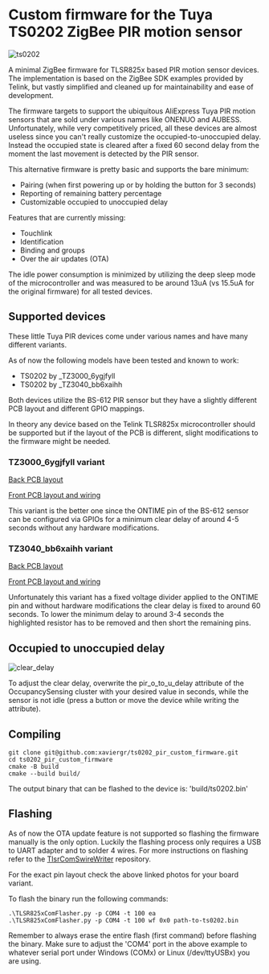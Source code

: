 # Custom firmware for the Tuya TS0202 ZigBee PIR motion sensor

![ts0202](https://github.com/xaviergr/ts0202_pir_custom_firmware/assets/1671631/e6ab9248-b88a-4981-8ef2-86a3111c9bd8)

A minimal ZigBee firmware for TLSR825x based PIR motion sensor devices.
The implementation is based on the ZigBee SDK examples provided by Telink, but
vastly simplified and cleaned up for maintainability and ease of development.

The firmware targets to support the ubiquitous AliExpress Tuya PIR motion sensors
that are sold under various names like ONENUO and AUBESS. Unfortunately, while
very competitively priced, all these devices are almost useless since you
can't really customize the occupied-to-unoccupied delay. Instead the occupied
state is cleared after a fixed 60 second delay from the moment the last movement
is detected by the PIR sensor.

This alternative firmware is pretty basic and supports the bare minimum:
 - Pairing (when first powering up or by holding the button for 3 seconds)
 - Reporting of remaining battery percentage
 - Customizable occupied to unoccupied delay

Features that are currently missing:
 - Touchlink
 - Identification
 - Binding and groups
 - Over the air updates (OTA)

The idle power consumption is minimized by utilizing the deep sleep mode of the
microcontroller and was measured to be around 13uA (vs 15.5uA for the original
firmware) for all tested devices.

## Supported devices

These little Tuya PIR devices come under various names and have many different variants.

As of now the following models have been tested and known to work:
 - TS0202 by _TZ3000_6ygjfyll
 - TS0202 by _TZ3040_bb6xaihh

Both devices utilize the BS-612 PIR sensor but they have a slightly different
PCB layout and different GPIO mappings.

In theory any device based on the Telink TLSR825x microcontroller should be
supported but if the layout of the PCB is different, slight modifications to the
firmware might be needed.

### TZ3000_6ygjfyll variant

[Back PCB layout](https://github.com/xaviergr/ts0202_pir_custom_firmware/assets/1671631/0a67bdb0-653e-4e34-9c7f-91f5806a6b56)

[Front PCB layout and wiring](https://github.com/xaviergr/ts0202_pir_custom_firmware/assets/1671631/c07b3cbc-5f7e-499f-b4ff-5234634219a5)

This variant is the better one since the ONTIME pin of the BS-612 sensor can be
configured via GPIOs for a minimum clear delay of around 4-5 seconds without any
hardware modifications.

### TZ3040_bb6xaihh variant

[Back PCB layout](https://github.com/xaviergr/ts0202_pir_custom_firmware/assets/1671631/c219fedf-c545-436c-b95c-70e964b369b3)

[Front PCB layout and wiring](https://github.com/xaviergr/ts0202_pir_custom_firmware/assets/1671631/d8d658d1-c19c-4a42-91ac-2a3dcc0bcd59)

Unfortunately this variant has a fixed voltage divider applied to the ONTIME pin
and without hardware modifications the clear delay is fixed to around 60 seconds.
To lower the minimum delay to around 3-4 seconds the highlighted resistor has
to be removed and then short the remaining pins.

## Occupied to unoccupied delay

![clear_delay](https://github.com/xaviergr/ts0202_pir_custom_firmware/assets/1671631/22819849-180d-4634-84fa-1194e8fb8759)

To adjust the clear delay, overwrite the pir_o_to_u_delay attribute of the
OccupancySensing cluster with your desired value in seconds, while the sensor
is not idle (press a button or move the device while writing the attribute).

## Compiling

```
git clone git@github.com:xaviergr/ts0202_pir_custom_firmware.git
cd ts0202_pir_custom_firmware
cmake -B build
cmake --build build/
```

The output binary that can be flashed to the device is: 'build/ts0202.bin'

## Flashing

As of now the OTA update feature is not supported so flashing the firmware manually
is the only option. Luckily the flashing process only requires a USB to UART
adapter and to solder 4 wires. For more instructions on flashing refer to the
[TlsrComSwireWriter](https://github.com/pvvx/TlsrComSwireWriter) repository.

For the exact pin layout check the above linked photos for your board variant.

To flash the binary run the following commands:
```
.\TLSR825xComFlasher.py -p COM4 -t 100 ea
.\TLSR825xComFlasher.py -p COM4 -t 100 wf 0x0 path-to-ts0202.bin
```

Remember to always erase the entire flash (first command) before flashing the
binary. Make sure to adjust the 'COM4' port in the above example to whatever
serial port under Windows (COMx) or Linux (/dev/ttyUSBx) you are using.
